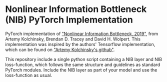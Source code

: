# Nonlinear Information Bottleneck (NIB) PyTorch Implementation

PyTorch implementation of ["Nonlinear Information Bottleneck, 2019"](https://www.mdpi.com/1099-4300/21/12/1181), from Artemy Kolchinsky, Brendan D. Tracey and David H. Wolpert. This implementation was inspired by the authors' Tensorflow implementation, which can be found on ["Artemy Kolchinsky's github"](https://github.com/artemyk/nonlinearIB).

This repository include a single python script containing a NIB layer and NIB loss-function, which follows the same structure and guidelines as standard PyTorch modules. Include the NIB layer as part of your model and use the loss-function as usual.
